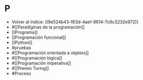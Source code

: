 # P

- Volver al índice: ((9e524b43-f63d-4aef-9614-7c6c3232e972))
- #[[Paradigmas de la programación]]
- [[Programa]]
- [[Programación funcional]]
- [[Python]]
- #pruebas
- #[[Programación orientada a objetos]]
- #[[Programación lógica]]
- #[[Programación imperativa]]
- #[[Premio Turing]]
- #Proceso
